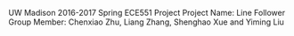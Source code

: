 UW Madison 2016-2017 Spring ECE551 Project
Project Name: Line Follower
Group Member: Chenxiao Zhu, Liang Zhang, Shenghao Xue and Yiming Liu
